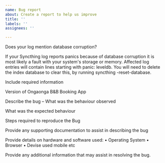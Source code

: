 ```yaml
---
name: Bug report
about: Create a report to help us improve
title: ''
labels: ''
assignees: ''

---
```





Does your log mention database corruption?

If your Syncthing log reports panics because of database corruption it is
most likely a fault with your system's storage or memory. Affected log
entries will contain lines starting with panic: leveldb. You will need to
delete the index database to clear this, by running syncthing -reset-database.


Include required information

  Version of Ongaonga B&B Booking App

  Describe the bug – What was the behaviour observed

  What was the expected behaviour 
          	
  Steps required to reproduce the Bug
  
  Provide any supporting documentation to assist in describing the bug
    
  Provide details on hardware and software used:
    •	Operating System
    •	Browser
    •	Devise used mobile etc

  Provide any additional information that may assist in resolving the bug. 



